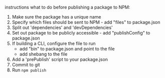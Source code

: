 instructions what to do before publishing a package to NPM:

1. Make sure the package has a unique name
1. Specify which files should be sent to NPM - add "files" to package.json
1. Split out 'dependencies' and 'devDependencies'
1. Set out package to be publicly accessible - add "publishConfig" to package.json
1. If building a CLI, configure the file to run
   - add "bin" to package.json and point to the file
   - add shebang to the file
1. Add a 'prePublish' script to your package.json
1. Commit to git
1. Run `npm publish`
